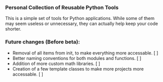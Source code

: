 ### Personal Collection of Reusable Python Tools
This is a simple set of tools for Python applications. While some of them may seem useless or unnecessary, they can actually help keep your code shorter.

### Future changes (Before beta):

- Removal of all items from init, to make everything more accessable. [ ]
- Better naming conventions for both modules and functions. [ ]
- Addition of more custom math libraries. [ ]
- Creation of a few template classes to make more projects more accessable. [ ]